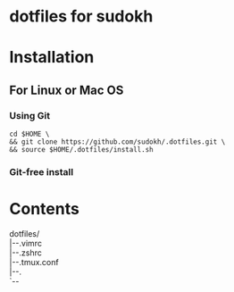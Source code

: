 # dotfiles for sudokh

# Installation
## For Linux or Mac OS
### Using Git
```
cd $HOME \
&& git clone https://github.com/sudokh/.dotfiles.git \
&& source $HOME/.dotfiles/install.sh
```
### Git-free install

# Contents

dotfiles/  
  |--.vimrc  
  |--.zshrc  
  |--.tmux.conf  
  |--.  
  `--  
